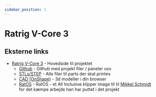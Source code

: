 ```yaml
---
sidebar_position: 1
---
```


# Ratrig V-Core 3

## Eksterne links
- [Ratrig V-Core 3](https://v-core.ratrig.com/) - Hovedside til projektet
  - [Github](https://github.com/Rat-Rig/V-core-3) - Github med projekt filer / paneler osv
  - [STLs/STEP](https://github.com/Rat-Rig/V-core-3/tree/main/cad/printed_parts) - Alle filer til parts der skal printes
  - [CAD (OnShape)](https://cad.onshape.com/documents/d94df008ab784b239866b668/w/ab1c5f2e60ecc0f22d346772/e/b8a9a500995d657088a1bb8b) - 3d modeller i din browser
  - [RatOS](https://os.ratrig.com) - RatOS - et All Inclusive klipper image til til [Mikkel Schmidt](https://github.com/miklschmidt) for det kæmpe arbejde han har puttet i det projekt